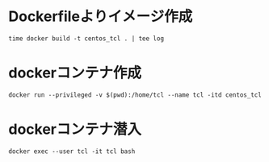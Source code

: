 # Dockerfileよりイメージ作成

```
time docker build -t centos_tcl . | tee log
```

# dockerコンテナ作成 

```
docker run --privileged -v $(pwd):/home/tcl --name tcl -itd centos_tcl
```

# dockerコンテナ潜入

```
docker exec --user tcl -it tcl bash
```
